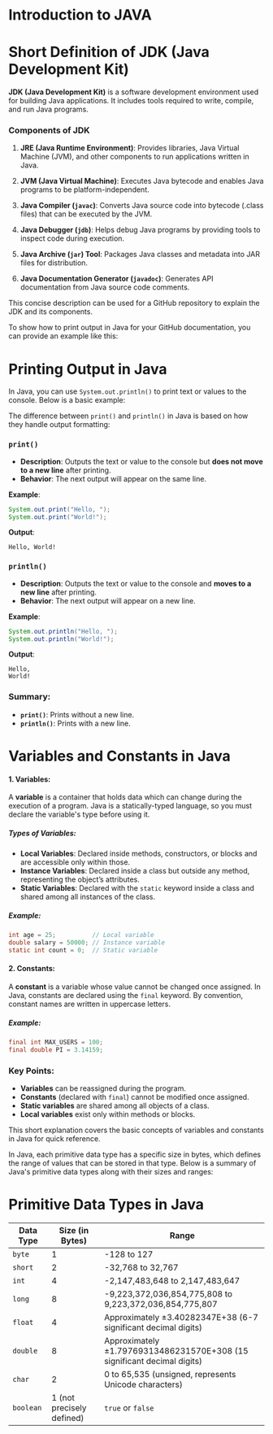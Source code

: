 # Introduction to JAVA

# Short Definition of JDK (Java Development Kit)

**JDK (Java Development Kit)** is a software development environment used for building Java applications. It includes tools required to write, compile, and run Java programs.

### Components of JDK

1. **JRE (Java Runtime Environment)**: Provides libraries, Java Virtual Machine (JVM), and other components to run applications written in Java.

2. **JVM (Java Virtual Machine)**: Executes Java bytecode and enables Java programs to be platform-independent.

3. **Java Compiler (`javac`)**: Converts Java source code into bytecode (.class files) that can be executed by the JVM.

4. **Java Debugger (`jdb`)**: Helps debug Java programs by providing tools to inspect code during execution.

5. **Java Archive (`jar`) Tool**: Packages Java classes and metadata into JAR files for distribution.

6. **Java Documentation Generator (`javadoc`)**: Generates API documentation from Java source code comments.

This concise description can be used for a GitHub repository to explain the JDK and its components.

To show how to print output in Java for your GitHub documentation, you can provide an example like this:

# Printing Output in Java

In Java, you can use `System.out.println()` to print text or values to the console. Below is a basic example:

The difference between `print()` and `println()` in Java is based on how they handle output formatting:

### `print()`
- **Description**: Outputs the text or value to the console but **does not move to a new line** after printing.
- **Behavior**: The next output will appear on the same line.

**Example**:
```java
System.out.print("Hello, ");
System.out.print("World!");
```
**Output**:
```
Hello, World!
```

### `println()`
- **Description**: Outputs the text or value to the console and **moves to a new line** after printing.
- **Behavior**: The next output will appear on a new line.

**Example**:
```java
System.out.println("Hello, ");
System.out.println("World!");
```
**Output**:
```
Hello, 
World!
```

### Summary:
- **`print()`**: Prints without a new line.
- **`println()`**: Prints with a new line.

# Variables and Constants in Java

#### **1. Variables:**
A **variable** is a container that holds data which can change during the execution of a program. Java is a statically-typed language, so you must declare the variable's type before using it.

##### **Types of Variables**:
- **Local Variables**: Declared inside methods, constructors, or blocks and are accessible only within those.
- **Instance Variables**: Declared inside a class but outside any method, representing the object’s attributes.
- **Static Variables**: Declared with the `static` keyword inside a class and shared among all instances of the class.

##### **Example**:
```java
int age = 25;          // Local variable
double salary = 50000; // Instance variable
static int count = 0;  // Static variable
```

#### **2. Constants:**
A **constant** is a variable whose value cannot be changed once assigned. In Java, constants are declared using the `final` keyword. By convention, constant names are written in uppercase letters.

##### **Example**:
```java
final int MAX_USERS = 100;
final double PI = 3.14159;
```

### Key Points:
- **Variables** can be reassigned during the program.
- **Constants** (declared with `final`) cannot be modified once assigned.
- **Static variables** are shared among all objects of a class.
- **Local variables** exist only within methods or blocks. 

This short explanation covers the basic concepts of variables and constants in Java for quick reference.

In Java, each primitive data type has a specific size in bytes, which defines the range of values that can be stored in that type. Below is a summary of Java's primitive data types along with their sizes and ranges:

# Primitive Data Types in Java

| Data Type | Size (in Bytes) | Range |
|-----------|-----------------|-------|
| `byte`    | 1               | -128 to 127 |
| `short`   | 2               | -32,768 to 32,767 |
| `int`     | 4               | -2,147,483,648 to 2,147,483,647 |
| `long`    | 8               | -9,223,372,036,854,775,808 to 9,223,372,036,854,775,807 |
| `float`   | 4               | Approximately ±3.40282347E+38 (6-7 significant decimal digits) |
| `double`  | 8               | Approximately ±1.79769313486231570E+308 (15 significant decimal digits) |
| `char`    | 2               | 0 to 65,535 (unsigned, represents Unicode characters) |
| `boolean` | 1 (not precisely defined) | `true` or `false` |


